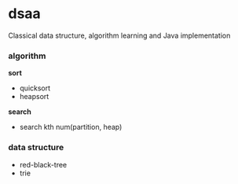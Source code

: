# dsaa
Classical data structure, algorithm learning and Java implementation

### algorithm

**sort** 
+ quicksort
+ heapsort

**search**
+ search kth num(partition, heap)


### data structure
+ red-black-tree
+ trie

